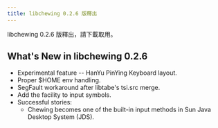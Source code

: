 ```yaml
---
title: libchewing 0.2.6 版釋出
---
```

libchewing 0.2.6 版釋出，請下載取用。

What's New in libchewing 0.2.6
----------------------------------------------------------
* Experimental feature -- HanYu PinYing Keyboard layout.
* Proper $HOME env handling.
* SegFault workaround after libtabe's tsi.src merge.
* Add the facility to input symbols.
* Successful stories:
    - Chewing becomes one of the built-in input methods in Sun Java Desktop System (JDS).
